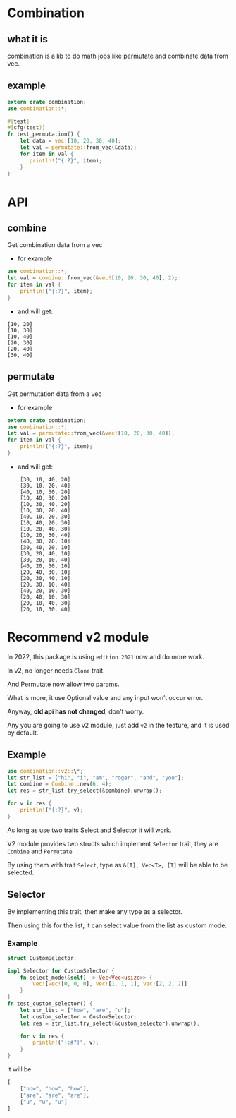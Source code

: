 # Combination

## what it is

combination is a lib to do math jobs like permutate and combinate data from vec.

## example

```rust
extern crate combination;
use combination::*;

#[test]
#[cfg(test)]
fn test_permutation() {
    let data = vec![10, 20, 30, 40];
    let val = permutate::from_vec(&data);
    for item in val {
       println!("{:?}", item);
    }
}
```

# API

## combine

Get combination data from a vec

- for example

```rust
use combination::*;
let val = combine::from_vec(&vec![10, 20, 30, 40], 2);
for item in val {
    println!("{:?}", item);
}
```

- and will get:

```
[10, 20]
[10, 30]
[10, 40]
[20, 30]
[20, 40]
[30, 40]
```

## permutate

Get permutation data from a vec

- for example

```rust
extern crate combination;
use combination::*;
let val = permutate::from_vec(&vec![10, 20, 30, 40]);
for item in val {
    println!("{:?}", item);
}
```

- and will get:

```
    [30, 10, 40, 20]
    [30, 10, 20, 40]
    [40, 10, 30, 20]
    [10, 40, 30, 20]
    [10, 30, 40, 20]
    [10, 30, 20, 40]
    [40, 10, 20, 30]
    [10, 40, 20, 30]
    [10, 20, 40, 30]
    [10, 20, 30, 40]
    [40, 30, 20, 10]
    [30, 40, 20, 10]
    [30, 20, 40, 10]
    [30, 20, 10, 40]
    [40, 20, 30, 10]
    [20, 40, 30, 10]
    [20, 30, 40, 10]
    [20, 30, 10, 40]
    [40, 20, 10, 30]
    [20, 40, 10, 30]
    [20, 10, 40, 30]
    [20, 10, 30, 40]
```

# Recommend v2 module

In 2022, this package is using `edition 2021` now and do more work.

In v2, no longer needs `Clone` trait.

And Permutate now allow two params.

What is more, it use Optional value and any input won’t occur error.

Anyway, **old api has not changed**, don't worry.

Any you are going to use v2 module, just add `v2` in the feature, and it is used by default.

## Example

```rust
use combination::v2::\*;
let str_list = ["hi", "i", "am", "roger", "and", "you"];
let combine = Combine::new(6, 4);
let res = str_list.try_select(&combine).unwrap();

for v in res {
    println!("{:?}", v);
}
```

As long as use two traits Select and Selector it will work.

V2 module provides two structs which implement `Selector` trait, they are `Combine` and `Permutate`

By using them with trait `Select`, type as `&[T], Vec<T>, [T]` will be able to be selected.

## Selector

By implementing this trait, then make any type as a selector.

Then using this for the list, it can select value from the list as custom mode.

### Example

```rust
struct CustomSelector;

impl Selector for CustomSelector {
    fn select_mode(&self) -> Vec<Vec<usize>> {
        vec![vec![0, 0, 0], vec![1, 1, 1], vec![2, 2, 2]]
    }
}
fn test_custom_selector() {
    let str_list = ["how", "are", "u"];
    let custom_selector = CustomSelector;
    let res = str_list.try_select(&custom_selector).unwrap();

    for v in res {
        println!("{:#?}", v);
    }
}
```

it will be

```rust
[
    ["how", "how", "how"],
    ["are", "are", "are"],
    ["u", "u", "u"]
]
```
